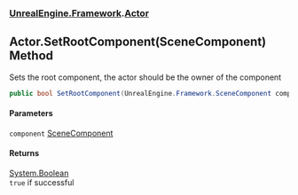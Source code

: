 ### [UnrealEngine.Framework](UnrealEngine_Framework.md 'UnrealEngine.Framework').[Actor](Actor.md 'UnrealEngine.Framework.Actor')
## Actor.SetRootComponent(SceneComponent) Method
Sets the root component, the actor should be the owner of the component  
```csharp
public bool SetRootComponent(UnrealEngine.Framework.SceneComponent component);
```
#### Parameters
<a name='UnrealEngine_Framework_Actor_SetRootComponent(UnrealEngine_Framework_SceneComponent)_component'></a>
`component` [SceneComponent](SceneComponent.md 'UnrealEngine.Framework.SceneComponent')  
  
#### Returns
[System.Boolean](https://docs.microsoft.com/en-us/dotnet/api/System.Boolean 'System.Boolean')  
`true` if successful
